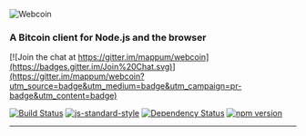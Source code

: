 ![Webcoin](img/logo.png)

### A Bitcoin client for Node.js and the browser

[![Join the chat at https://gitter.im/mappum/webcoin](https://badges.gitter.im/Join%20Chat.svg)](https://gitter.im/mappum/webcoin?utm_source=badge&utm_medium=badge&utm_campaign=pr-badge&utm_content=badge)

[![Build Status](https://travis-ci.org/mappum/webcoin.svg?branch=master)](https://travis-ci.org/mappum/webcoin)
[![js-standard-style](https://img.shields.io/badge/code%20style-standard-brightgreen.svg)](https://github.com/feross/standard)
[![Dependency Status](https://david-dm.org/mappum/webcoin.svg)](https://david-dm.org/mappum/webcoin)
[![npm version](https://badge.fury.io/js/webcoin.svg)](https://www.npmjs.com/package/webcoin)

----
